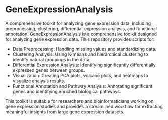 # GeneExpressionAnalysis
A comprehensive toolkit for analyzing gene expression data, including preprocessing, clustering, differential expression analysis, and functional annotation.
GeneExpressionAnalysis is a comprehensive toolkit designed for analyzing gene expression data. This repository provides scripts for:

- Data Preprocessing: Handling missing values and standardizing data.
- Clustering Analysis: Using K-means and hierarchical clustering to identify natural groupings in the data.
- Differential Expression Analysis: Identifying significantly differentially expressed genes between groups.
- Visualization: Creating PCA plots, volcano plots, and heatmaps to visualize analysis results.
- Functional Annotation and Pathway Analysis: Annotating significant genes and identifying enriched biological pathways.

This toolkit is suitable for researchers and bioinformaticians working on gene expression studies and provides a streamlined workflow for extracting meaningful insights from large gene expression datasets.

